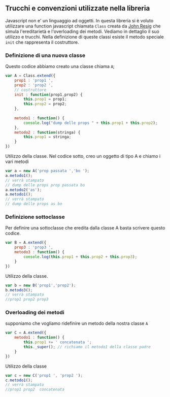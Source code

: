 ## Trucchi e convenzioni utilizzate nella libreria

Javascript non e' un linguaggio ad oggetti. In questa libreria si è voluto utilizzare
una function javascript chiamata `Class` creata da <a href="http://ejohn.org/" target="_blank">John Resig</a> 
che simula l'ereditarietà e l'overloading dei metodi.
Vediamo in dettaglio il suo utilizzo e trucchi. Nella definizione di queste classi esiste il metodo speciale
`init` che rappresenta il costruttore.

### Definizione di una nuova classe

Questo codice abbiamo creato una classe chiama `A`;

```javascript
var A = Class.extend({
    prop1 : 'prop1 ',
    prop2 : 'prop2 ',
    // costruttore
    init : function(prop1,prop2) {
        this.prop1 = prop1;
        this.prop2 = prop2;
    },
    
    metodo1 : function() {
        console.log("dump delle props " + this.prop1 + this.prop2);
    },
    metodo2 : function(stringa) {
        this.prop1 = stringa;
    }
})
```

Utilizzo della classe. Nel codice sotto, creo un oggetto di tipo A e chiamo i vari metodi

```javascript
var a = new A('prop passata ','bo ');
a.metodo1();
// verrà stampato
// dump delle props prop passata bo
a.metodo2('as');
a.metodo1();
// verrà stampato
// dump delle props as bo
```


### Definizione sottoclasse 

Per definire una sottoclasse che eredita dalla classe A basta scrivere questo codice.

```javascript
var B = A.extend({
    prop3 : 'prop3 ',
    metodo3 : function() {
        console.log(this.prop1 + this.prop2 + this.prop3);
    }
})
```
Utilizzo della classe. 

```javascript
var b = new B('prop1','prop2');
b.metodo3();
// verrà stampato
//prop1 prop2 prop3
```

### Overloading dei metodi

supponiamo che vogliamo ridefinire un metodo della nostra classe `A`

```javascript
var C = A.extend({
    metodo1 : function() {
        this.prop1 += ' concatenata ';
        this._super(); // richiamo il metodo1 della classe padre
    }
})
```

Utilizzo della classe

```javascript
var c = new C('prop1 ', 'prop2 ');
c.metodo1();
// verrà stampato
//prop1 prop2  concatenata 

```



